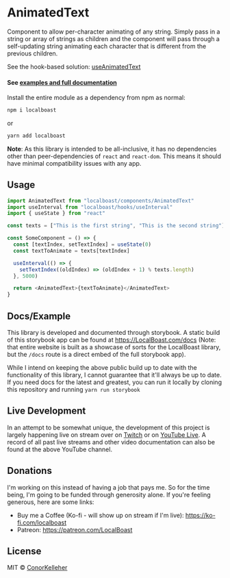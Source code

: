 <!--- Autogenerated Readme. Do not edit. Edit the templates or config files instead. --->
<h1>AnimatedText</h1>
Component to allow per-character animating of any string. Simply pass in a string or array of strings as children and the component will pass through a self-updating string animating each character that is different from the previous children.
<br>

See the hook-based solution: [useAnimatedText](https://github.com/conorkelleher/localboast/tree/main/src/hooks/useAnimatedText)<br><h4>See [examples and full documentation](https://localboast.com/docs?path=/docs/components-animatedtext--docs)</h4>

Install the entire module as a dependency from npm as normal:

```bash
npm i localboast
```

or

```bash
yarn add localboast
```

**Note**: As this library is intended to be all-inclusive, it has no dependencies other than peer-dependencies of `react` and `react-dom`. This means it should have minimal compatibility issues with any app.

## Usage

```javascript
import AnimatedText from "localboast/components/AnimatedText"
import useInterval from "localboast/hooks/useInterval"
import { useState } from "react"

const texts = ["This is the first string", "This is the second string"]

const SomeComponent = () => {
  const [textIndex, setTextIndex] = useState(0)
  const textToAnimate = texts[textIndex]

  useInterval(() => {
    setTextIndex((oldIndex) => (oldIndex + 1) % texts.length)
  }, 5000)

  return <AnimatedText>{textToAnimate}</AnimatedText>
}
```

## Docs/Example

This library is developed and documented through storybook.
A static build of this storybook app can be found at https://LocalBoast.com/docs
(Note: that entire website is built as a showcase of sorts for the LocalBoast library, but the `/docs` route is a direct embed of the full storybook app).

While I intend on keeping the above public build up to date with the functionality of this library, I cannot guarantee that it'll always be up to date. If you need docs for the latest and greatest, you can run it locally by cloning this repository and running `yarn run storybook`

## Live Development

In an attempt to be somewhat unique, the development of this project is largely happening live on stream over on [Twitch](https://twitch.tv/localboast) or on [YouTube Live](http://youtube.com/channel/UCt-IaL4qQsOU6_rbS7zky1Q/live). A record of all past live streams and other video documentation can also be found at the above YouTube channel.

## Donations

I'm working on this instead of having a job that pays me. So for the time being, I'm going to be funded through generosity alone. If you're feeling generous, here are some links:

- Buy me a Coffee (Ko-fi - will show up on stream if I'm live): https://ko-fi.com/localboast
- Patreon: https://patreon.com/LocalBoast

## License

MIT © [ConorKelleher](https://github/com/ConorKelleher)
